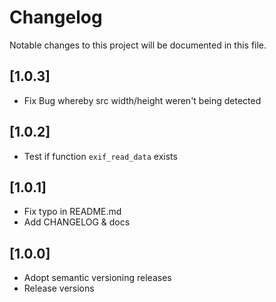 # Changelog

Notable changes to this project will be documented in this file.

## [1.0.3]

- Fix Bug whereby src width/height weren't being detected


## [1.0.2]

- Test if function `exif_read_data` exists


## [1.0.1]

- Fix typo in README.md
- Add CHANGELOG & docs


## [1.0.0]

- Adopt semantic versioning releases
- Release versions
